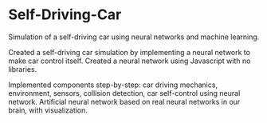 # Self-Driving-Car
Simulation of a self-driving car using neural networks and machine learning.

Created a self-driving car simulation by implementing a neural network to make car control itself. 
Created a neural network using Javascript with no libraries.

Implemented components step-by-step: car driving mechanics, environment, sensors, collision detection, car self-control using neural network.
Artificial neural network based on real neural networks in our brain, with visualization.
